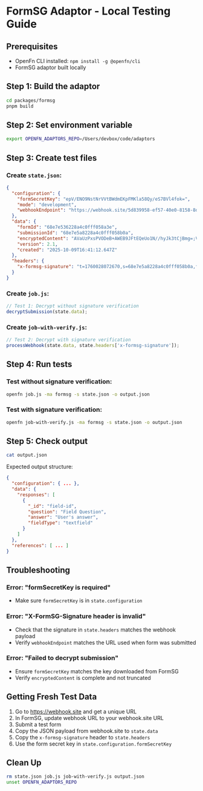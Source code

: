 # FormSG Adaptor - Local Testing Guide

## Prerequisites
- OpenFn CLI installed: `npm install -g @openfn/cli`
- FormSG adaptor built locally

## Step 1: Build the adaptor
```bash
cd packages/formsg
pnpm build
```

## Step 2: Set environment variable
```bash
export OPENFN_ADAPTORS_REPO=/Users/devbox/code/adaptors
```

## Step 3: Create test files

### Create `state.json`:
```json
{
  "configuration": {
    "formSecretKey": "epV/ENO9NstNrVVtBWdmEKpFMKla58Qy/eS7BVl4fok=",
    "mode": "development",
    "webhookEndpoint": "https://webhook.site/5d839958-ef57-40e0-8158-8d7fb2b4a527"
  },
  "data": {
    "formId": "68e7e536228a4c0fff058a3e",
    "submissionId": "68e7e5a8228a4c0fff058b0a",
    "encryptedContent": "AVaUzPxsPVODeB+AWEB9JFtEQeUo1N//hyJk3tCjBmg=;VkvWrSb8rJfbEjY104P56jEYOwty39Ko:6KnKpMb7ATmY2BL68Vn20mGwQOq+3a480d/XubbU+YZ72Pg3bMmzPpAq/pEYhlSgAoNlEM/ZXFt2d9x3dG3Z4ai3Mj3RwfcgG3mkpDcYIqd3FwXzwoKhAL02nH1lYk+0eVtp1Vmf/5tBfLEYdkSD+MWbcjgcrI101Ajs+68cS9HX",
    "version": 2.1,
    "created": "2025-10-09T16:41:12.647Z"
  },
  "headers": {
    "x-formsg-signature": "t=1760028072670,s=68e7e5a8228a4c0fff058b0a,f=68e7e536228a4c0fff058a3e,v1=Kq+Pjx28M6dJh80/AjNlVbJoRFBWaQxKHINy0A2hI5uHA5yVOF2xbWhjckEdee4UJBstdHj2O3B8/rbKauMTDg=="
  }
}
```

### Create `job.js`:
```javascript
// Test 1: Decrypt without signature verification
decryptSubmission(state.data);
```

### Create `job-with-verify.js`:
```javascript
// Test 2: Decrypt with signature verification
processWebhook(state.data, state.headers['x-formsg-signature']);
```

## Step 4: Run tests

### Test without signature verification:
```bash
openfn job.js -ma formsg -s state.json -o output.json
```

### Test with signature verification:
```bash
openfn job-with-verify.js -ma formsg -s state.json -o output.json
```

## Step 5: Check output
```bash
cat output.json
```

Expected output structure:
```json
{
  "configuration": { ... },
  "data": {
    "responses": [
      {
        "_id": "field-id",
        "question": "Field Question",
        "answer": "User's answer",
        "fieldType": "textfield"
      }
    ]
  },
  "references": [ ... ]
}
```

## Troubleshooting

### Error: "formSecretKey is required"
- Make sure `formSecretKey` is in `state.configuration`

### Error: "X-FormSG-Signature header is invalid"
- Check that the signature in `state.headers` matches the webhook payload
- Verify `webhookEndpoint` matches the URL used when form was submitted

### Error: "Failed to decrypt submission"
- Ensure `formSecretKey` matches the key downloaded from FormSG
- Verify `encryptedContent` is complete and not truncated

## Getting Fresh Test Data

1. Go to https://webhook.site and get a unique URL
2. In FormSG, update webhook URL to your webhook.site URL
3. Submit a test form
4. Copy the JSON payload from webhook.site to `state.data`
5. Copy the `x-formsg-signature` header to `state.headers`
6. Use the form secret key in `state.configuration.formSecretKey`

## Clean Up
```bash
rm state.json job.js job-with-verify.js output.json
unset OPENFN_ADAPTORS_REPO
```
